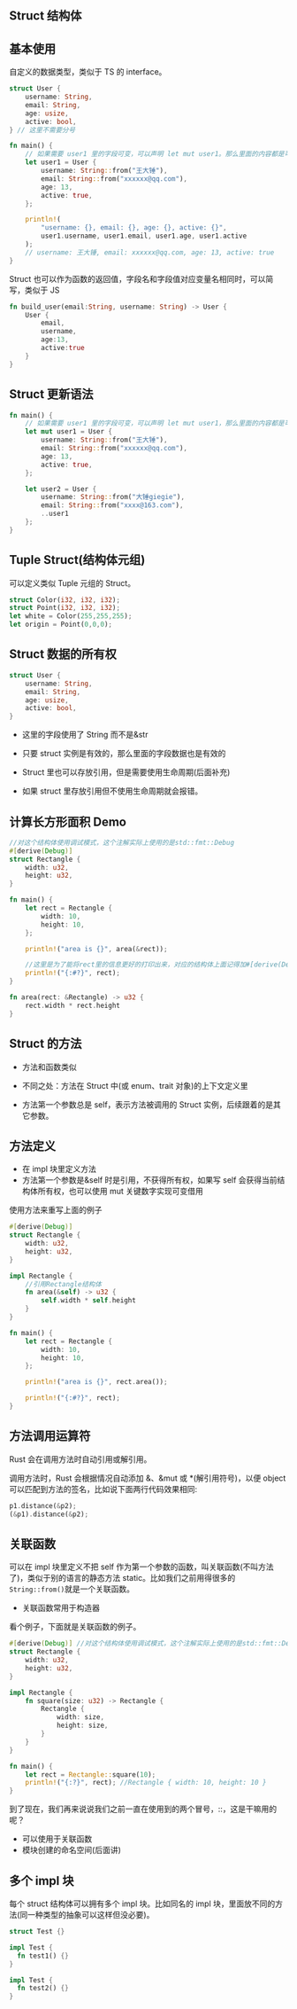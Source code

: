 ## Struct 结构体

## 基本使用

自定义的数据类型，类似于 TS 的 interface。

```rust
struct User {
    username: String,
    email: String,
    age: usize,
    active: bool,
} // 这里不需要分号

fn main() {
    // 如果需要 user1 里的字段可变，可以声明 let mut user1。那么里面的内容都是可以修改的。
    let user1 = User {
        username: String::from("王大锤"),
        email: String::from("xxxxxx@qq.com"),
        age: 13,
        active: true,
    };

    println!(
        "username: {}, email: {}, age: {}, active: {}",
        user1.username, user1.email, user1.age, user1.active
    );
    // username: 王大锤, email: xxxxxx@qq.com, age: 13, active: true
}
```

Struct 也可以作为函数的返回值，字段名和字段值对应变量名相同时，可以简写，类似于 JS

```rust
fn build_user(email:String, username: String) -> User {
    User {
        email,
        username,
        age:13,
        active:true
    }
}
```

## Struct 更新语法

```rust
fn main() {
    // 如果需要 user1 里的字段可变，可以声明 let mut user1，那么里面的内容都是可以修改的。
    let mut user1 = User {
        username: String::from("王大锤"),
        email: String::from("xxxxxx@qq.com"),
        age: 13,
        active: true,
    };

    let user2 = User {
        username: String::from("大锤giegie"),
        email: String::from("xxxx@163.com"),
        ..user1
    };
}
```

## Tuple Struct(结构体元组)

可以定义类似 Tuple 元组的 Struct。

```rust
struct Color(i32, i32, i32);
struct Point(i32, i32, i32);
let white = Color(255,255,255);
let origin = Point(0,0,0);
```

## Struct 数据的所有权

```rust
struct User {
    username: String,
    email: String,
    age: usize,
    active: bool,
}
```

- 这里的字段使用了 String 而不是&str
- 只要 struct 实例是有效的，那么里面的字段数据也是有效的
- Struct 里也可以存放引用，但是需要使用生命周期(后面补充)

- 如果 struct 里存放引用但不使用生命周期就会报错。

## 计算长方形面积 Demo

```rust
//对这个结构体使用调试模式，这个注解实际上使用的是std::fmt::Debug
#[derive(Debug)]
struct Rectangle {
    width: u32,
    height: u32,
}

fn main() {
    let rect = Rectangle {
        width: 10,
        height: 10,
    };

    println!("area is {}", area(&rect));

    //这里是为了能将rect里的信息更好的打印出来，对应的结构体上面记得加#[derive(Debug)]，加#号会换行
    println!("{:#?}", rect);
}

fn area(rect: &Rectangle) -> u32 {
    rect.width * rect.height
}
```

## Struct 的方法

- 方法和函数类似
- 不同之处：方法在 Struct 中(或 enum、trait 对象)的上下文定义里

- 方法第一个参数总是 self，表示方法被调用的 Struct 实例，后续跟着的是其它参数。

## 方法定义

- 在 impl 块里定义方法
- 方法第一个参数是&self 时是引用，不获得所有权，如果写 self 会获得当前结构体所有权，也可以使用 mut 关键数字实现可变借用

使用方法来重写上面的例子

```rust
#[derive(Debug)]
struct Rectangle {
    width: u32,
    height: u32,
}

impl Rectangle {
    //引用Rectangle结构体
    fn area(&self) -> u32 {
        self.width * self.height
    }
}

fn main() {
    let rect = Rectangle {
        width: 10,
        height: 10,
    };

    println!("area is {}", rect.area());

    println!("{:#?}", rect);
}
```

## 方法调用运算符

Rust 会在调用方法时自动引用或解引用。

调用方法时，Rust 会根据情况自动添加 &、&mut 或 \*(解引用符号)，以便 object 可以匹配到方法的签名，比如说下面两行代码效果相同:

```rust
p1.distance(&p2);
(&p1).distance(&p2);
```

## 关联函数

可以在 impl 块里定义不把 self 作为第一个参数的函数，叫关联函数(不叫方法了)，类似于别的语言的静态方法 static。比如我们之前用得很多的`String::from()`就是一个关联函数。

- 关联函数常用于构造器

看个例子，下面就是关联函数的例子。

```rust
#[derive(Debug)] //对这个结构体使用调试模式，这个注解实际上使用的是std::fmt::Debug
struct Rectangle {
    width: u32,
    height: u32,
}

impl Rectangle {
    fn square(size: u32) -> Rectangle {
        Rectangle {
            width: size,
            height: size,
        }
    }
}

fn main() {
    let rect = Rectangle::square(10);
    println!("{:?}", rect); //Rectangle { width: 10, height: 10 }
}
```

到了现在，我们再来说说我们之前一直在使用到的两个冒号，::，这是干嘛用的呢？

- 可以使用于关联函数
- 模块创建的命名空间(后面讲)

## 多个 impl 块

每个 struct 结构体可以拥有多个 impl 块。比如同名的 impl 块，里面放不同的方法(同一种类型的抽象可以这样但没必要)。

```rust
struct Test {}

impl Test {
  fn test1() {}
}

impl Test {
  fn test2() {}
}
```

